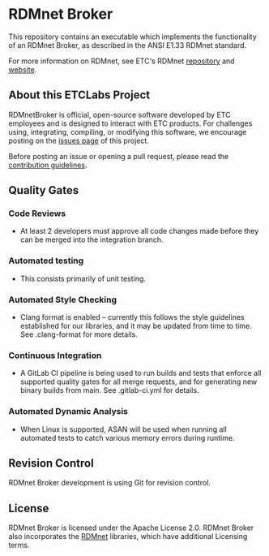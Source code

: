 # RDMnet Broker

This repository contains an executable which implements the functionality of an
RDMnet Broker, as described in the ANSI E1.33 RDMnet standard.

For more information on RDMnet, see ETC's RDMnet
[repository](https://github.com/ETCLabs/RDMnet) and
[website](https://etclabs.github.io/RDMnet).

## About this ETCLabs Project

RDMnetBroker is official, open-source software developed by ETC employees and
is designed to interact with ETC products. For challenges using, integrating,
compiling, or modifying this software, we encourage posting on the
[issues page](https://github.com/ETCLabs/RDMnetBroker/issues) of this project.

Before posting an issue or opening a pull request, please read the
[contribution guidelines](./CONTRIBUTING.md).

## Quality Gates

### Code Reviews

* At least 2 developers must approve all code changes made before they can be merged into the integration branch.

### Automated testing

* This consists primarily of unit testing.

### Automated Style Checking

* Clang format is enabled – currently this follows the style guidelines established for our libraries,
 and it may be updated from time to time. See .clang-format for more details.

### Continuous Integration

* A GitLab CI pipeline is being used to run builds and tests that enforce all supported quality gates for all merge
requests, and for generating new binary builds from main. See .gitlab-ci.yml for details.

### Automated Dynamic Analysis

* When Linux is supported, ASAN will be used when running all automated tests to catch various memory errors during runtime.

## Revision Control

RDMnet Broker development is using Git for revision control.

## License

RDMnet Broker is licensed under the Apache License 2.0. RDMnet Broker also incorporates the [RDMnet](https://github.com/ETCLabs/RDMnet) libraries, which have additional Licensing terms.
